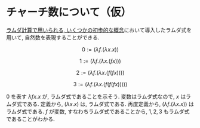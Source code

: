 # チャーチ数について（仮）

[ラムダ計算で用いられる, いくつかの初歩的な概念](/02_mathematical_logic/%E3%83%A9%E3%83%A0%E3%83%80%E8%A8%88%E7%AE%97%E3%81%A7%E7%94%A8%E3%81%84%E3%82%89%E3%82%8C%E3%82%8B%2C%20%E3%81%84%E3%81%8F%E3%81%A4%E3%81%8B%E3%81%AE%E5%88%9D%E6%AD%A9%E7%9A%84%E3%81%AA%E6%A6%82%E5%BF%B5.md)において導入したラムダ式を用いて, 自然数を表現することができる.

```math
0 := (λf.(λx.x))
```

```math
1 := (λf.(λx.(fx)))
```

```math
2 := (λf.(λx.(f(fx))))
```

```math
3 := (λf.(λx.(f(f(fx)))))
```

$0$ を表す $λfx.x$ が, ラムダ式であることを示そう. 変数はラムダ式なので, $x$ はラムダ式である. 定義から, $(λx.x)$ は, ラムダ式である. 再度定義から, $(λf.(λx.x))$ はラムダ式である. $f$ が変数, すなわちラムダ式であることから, $1, 2, 3$ もラムダ式であることがわかる.
